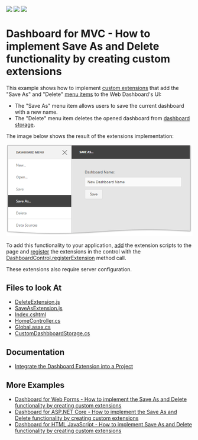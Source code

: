<!-- default badges list -->
![](https://img.shields.io/endpoint?url=https://codecentral.devexpress.com/api/v1/VersionRange/128579361/20.1.2%2B)
[![](https://img.shields.io/badge/Open_in_DevExpress_Support_Center-FF7200?style=flat-square&logo=DevExpress&logoColor=white)](https://supportcenter.devexpress.com/ticket/details/T504201)
[![](https://img.shields.io/badge/📖_How_to_use_DevExpress_Examples-e9f6fc?style=flat-square)](https://docs.devexpress.com/GeneralInformation/403183)
<!-- default badges end -->
# Dashboard for MVC - How to implement Save As and Delete functionality by creating custom extensions

This example shows how to implement [custom extensions](https://docs.devexpress.com/Dashboard/117543) that add the "Save As" and "Delete" [menu items](https://docs.devexpress.com/Dashboard/117444) to the Web Dashboard's UI:

* The "Save As" menu item allows users to save the current dashboard with a new name.
* The "Delete" menu item deletes the opened dashboard from [dashboard storage](https://docs.devexpress.com/Dashboard/116299).

The image below shows the result of the extensions implementation:

![](readme.png)

To add this functionality to your application, [add](./CS/MVC_WebDashboard/Views/Home/Index.cshtml#L5-L6) the extension scripts to the page and [register](./CS/MVC_WebDashboard/Views/Home/Index.cshtml#L16-L17) the extensions in the control with the [DashboardControl.registerExtension](https://docs.devexpress.com/Dashboard/js-DevExpress.Dashboard.DashboardControl?p=netframework#js_devexpress_dashboard_dashboardcontrol_registerextension_extensions_) method call. 

These extensions also require server configuration.

<!-- default file list -->
## Files to look At

* [DeleteExtension.js](./CS/MVC_WebDashboard/Scripts/DeleteExtension.js)
* [SaveAsExtension.js](./CS/MVC_WebDashboard/Scripts/SaveAsExtension.js)
* [Index.cshtml](./CS/MVC_WebDashboard/Views/Home/Index.cshtml)
* [HomeController.cs](./CS/MVC_WebDashboard/Controllers/HomeController.cs#L20-L24)
* [Global.asax.cs](./CS/MVC_WebDashboard/Global.asax.cs#L18)
* [CustomDashbboardStorage.cs](./CS/MVC_WebDashboard/Models/CustomDashboardStorage.cs#L11-L15)
<!-- default file list end -->

## Documentation 

- [Integrate the Dashboard Extension into a Project](https://docs.devexpress.com/Dashboard/116420/web-dashboard/aspnet-mvc-dashboard-extension/integrate-the-dashboard-extension-into-a-project)

## More Examples

- [Dashboard for Web Forms - How to implement the Save As and Delete functionality by creating custom extensions](https://github.com/DevExpress-Examples/web-dashboard-how-to-implement-save-as-and-delete-by-creating-custom-extensions-t466761)
- [Dashboard for ASP.NET Core - How to implement the Save As and Delete functionality by creating custom extensions](https://github.com/DevExpress-Examples/aspnet-core-dashboard-how-to-implement-the-save-as-and-delete-functionality-by-creating-cu-t601084)
- [Dashboard for HTML JavaScript - How to implement Save As and Delete functionality by creating custom extensions](https://github.com/DevExpress-Examples/DashboardCoreAngularSaveAsExtension)

